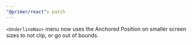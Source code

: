 ```yaml
---
"@primer/react": patch
---
```


`<UnderlineNav>` menu now uses the Anchored Position on smaller screen sizes to not clip, or go out of bounds. 
